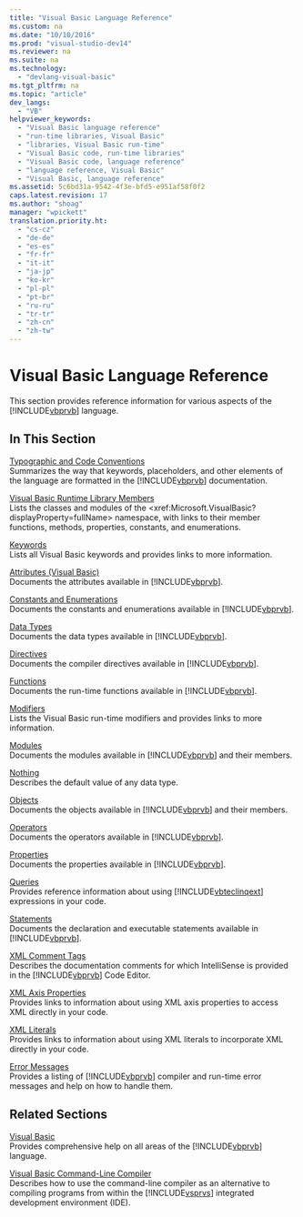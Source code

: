 ```yaml
---
title: "Visual Basic Language Reference"
ms.custom: na
ms.date: "10/10/2016"
ms.prod: "visual-studio-dev14"
ms.reviewer: na
ms.suite: na
ms.technology: 
  - "devlang-visual-basic"
ms.tgt_pltfrm: na
ms.topic: "article"
dev_langs: 
  - "VB"
helpviewer_keywords: 
  - "Visual Basic language reference"
  - "run-time libraries, Visual Basic"
  - "libraries, Visual Basic run-time"
  - "Visual Basic code, run-time libraries"
  - "Visual Basic code, language reference"
  - "language reference, Visual Basic"
  - "Visual Basic, language reference"
ms.assetid: 5c6bd31a-9542-4f3e-bfd5-e951af58f0f2
caps.latest.revision: 17
ms.author: "shoag"
manager: "wpickett"
translation.priority.ht: 
  - "cs-cz"
  - "de-de"
  - "es-es"
  - "fr-fr"
  - "it-it"
  - "ja-jp"
  - "ko-kr"
  - "pl-pl"
  - "pt-br"
  - "ru-ru"
  - "tr-tr"
  - "zh-cn"
  - "zh-tw"
---
```

# Visual Basic Language Reference
This section provides reference information for various aspects of the [!INCLUDE[vbprvb](../VS_visualbasic/includes/vbprvb_md.md)] language.  
  
## In This Section  
 [Typographic and Code Conventions](../VS_visualbasic/typographic-and-code-conventions--visual-basic-.md)  
 Summarizes the way that keywords, placeholders, and other elements of the language are formatted in the [!INCLUDE[vbprvb](../VS_visualbasic/includes/vbprvb_md.md)] documentation.  
  
 [Visual Basic Runtime Library Members](../VS_visualbasic/visual-basic-runtime-library-members.md)  
 Lists the classes and modules of the \<xref:Microsoft.VisualBasic?displayProperty=fullName> namespace, with links to their member functions, methods, properties, constants, and enumerations.  
  
 [Keywords](../VS_visualbasic/keywords--visual-basic-.md)  
 Lists all Visual Basic keywords and provides links to more information.  
  
 [Attributes (Visual Basic)](../VS_visualbasic/attributes--visual-basic-1.md)  
 Documents the attributes available in [!INCLUDE[vbprvb](../VS_visualbasic/includes/vbprvb_md.md)].  
  
 [Constants and Enumerations](../VS_visualbasic/constants-and-enumerations--visual-basic-.md)  
 Documents the constants and enumerations available in [!INCLUDE[vbprvb](../VS_visualbasic/includes/vbprvb_md.md)].  
  
 [Data Types](../VS_visualbasic/data-type-summary--visual-basic-.md)  
 Documents the data types available in [!INCLUDE[vbprvb](../VS_visualbasic/includes/vbprvb_md.md)].  
  
 [Directives](../VS_visualbasic/directives--visual-basic-.md)  
 Documents the compiler directives available in [!INCLUDE[vbprvb](../VS_visualbasic/includes/vbprvb_md.md)].  
  
 [Functions](../VS_visualbasic/functions--visual-basic-.md)  
 Documents the run-time functions available in [!INCLUDE[vbprvb](../VS_visualbasic/includes/vbprvb_md.md)].  
  
 [Modifiers](../VS_visualbasic/modifiers--visual-basic-.md)  
 Lists the Visual Basic run-time modifiers and provides links to more information.  
  
 [Modules](../VS_visualbasic/modules--visual-basic-.md)  
 Documents the modules available in [!INCLUDE[vbprvb](../VS_visualbasic/includes/vbprvb_md.md)] and their members.  
  
 [Nothing](../VS_visualbasic/nothing--visual-basic-.md)  
 Describes the default value of any data type.  
  
 [Objects](../VS_visualbasic/objects--visual-basic-.md)  
 Documents the objects available in [!INCLUDE[vbprvb](../VS_visualbasic/includes/vbprvb_md.md)] and their members.  
  
 [Operators](../VS_visualbasic/operators--visual-basic-.md)  
 Documents the operators available in [!INCLUDE[vbprvb](../VS_visualbasic/includes/vbprvb_md.md)].  
  
 [Properties](../VS_visualbasic/properties--visual-basic-.md)  
 Documents the properties available in [!INCLUDE[vbprvb](../VS_visualbasic/includes/vbprvb_md.md)].  
  
 [Queries](../VS_visualbasic/queries--visual-basic-.md)  
 Provides reference information about using [!INCLUDE[vbteclinqext](../VS_visualbasic/includes/vbteclinqext_md.md)] expressions in your code.  
  
 [Statements](../VS_visualbasic/statements--visual-basic-.md)  
 Documents the declaration and executable statements available in [!INCLUDE[vbprvb](../VS_visualbasic/includes/vbprvb_md.md)].  
  
 [XML Comment Tags](../VS_visualbasic/recommended-xml-tags-for-documentation-comments--visual-basic-.md)  
 Describes the documentation comments for which IntelliSense is provided in the [!INCLUDE[vbprvb](../VS_visualbasic/includes/vbprvb_md.md)] Code Editor.  
  
 [XML Axis Properties](../VS_visualbasic/xml-axis-properties--visual-basic-.md)  
 Provides links to information about using XML axis properties to access XML directly in your code.  
  
 [XML Literals](../VS_visualbasic/xml-literals--visual-basic-.md)  
 Provides links to information about using XML literals to incorporate XML directly in your code.  
  
 [Error Messages](../VS_visualbasic/error-messages--visual-basic-.md)  
 Provides a listing of [!INCLUDE[vbprvb](../VS_visualbasic/includes/vbprvb_md.md)] compiler and run-time error messages and help on how to handle them.  
  
## Related Sections  
 [Visual Basic](../VS_visualbasic/visual-basic.md)  
 Provides comprehensive help on all areas of the [!INCLUDE[vbprvb](../VS_visualbasic/includes/vbprvb_md.md)] language.  
  
 [Visual Basic Command-Line Compiler](../VS_visualbasic/visual-basic-command-line-compiler.md)  
 Describes how to use the command-line compiler as an alternative to compiling programs from within the [!INCLUDE[vsprvs](../VS_visualbasic/includes/vsprvs_md.md)] integrated development environment (IDE).